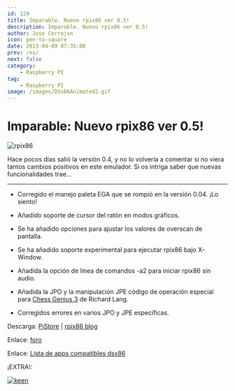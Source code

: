 ```yaml
---
id: 129
title: Imparable. Nuevo rpix86 ver 0.5!
description: Imparable. Nuevo rpix86 ver 0.5!
author: Jose Cerrejon
icon: pen-to-square
date: 2013-04-09 07:35:00
prev: /es/
next: false
category:
    - Raspberry PI
tag:
    - Raspberry PI
image: /images/DSx86Animated2.gif
---
```


# Imparable: Nuevo rpix86 ver 0.5!

![rpix86](/images/DSx86Animated2.gif)

Hace pocos días salió la versión 0.4, y no lo volvería a comentar si no viera tantos cambios positivos en este emulador. Si os intriga saber que nuevas funcionalidades trae...

---

-   Corregido el manejo paleta EGA que se rompió en la versión 0.04. ¡Lo siento!

-   Añadido soporte de cursor del ratón en modos gráficos.

-   Se ha añadido opciones para ajustar los valores de overscan de pantalla.

-   Se ha añadido soporte experimental para ejecutar rpix86 bajo X-Window.

-   Añadida la opción de línea de comandos -a2 para iniciar rpix86 sin audio.

-   Añadida la JPO y la manipulación JPE código de operación especial para [Chess Genius 3](https://www.chessgenius.com/cg3dos/) de Richard Lang.

-   Corregidos errores en varios JPO y JPE específicas.

Descarga: [PiStore](https://store.raspberrypi.com/projects/rpix86) | [rpix86 blog](https://rpix86.patrickaalto.com/rdown.html)

Enlace: [foro](https://www.raspberrypi.org/phpBB3/viewtopic.php?f=78&t=32934)

Enlace: [Lista de apps compatibles dsx86](https://dsx86compatibility.pbworks.com/w/page/26738915/Compatibility%20List)

¡EXTRA!:

<a href="/res/KEENsaga.zip">![keen](/images/KEEN.jpg "¡Descarga y juega la saga de Commander Keen!")</a>
